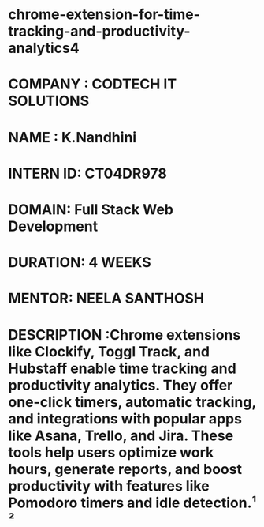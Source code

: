 # chrome-extension-for-time-tracking-and-productivity-analytics4
# COMPANY : CODTECH IT  SOLUTIONS
# NAME  : K.Nandhini
# INTERN ID: CT04DR978
# DOMAIN: Full Stack Web Development
# DURATION: 4 WEEKS
# MENTOR: NEELA SANTHOSH
# DESCRIPTION :Chrome extensions like Clockify, Toggl Track, and Hubstaff enable time tracking and productivity analytics. They offer one-click timers, automatic tracking, and integrations with popular apps like Asana, Trello, and Jira. These tools help users optimize work hours, generate reports, and boost productivity with features like Pomodoro timers and idle detection.¹ ²
